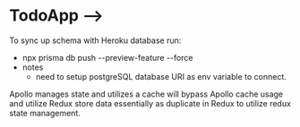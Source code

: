 # TodoApp -->

To sync up schema with Heroku database run: 

- npx prisma db push --preview-feature --force 
- notes
  - need to setup postgreSQL database URI as env variable to connect.

Apollo manages state and utilizes a cache
  will bypass Apollo cache usage and utilize Redux
  store data essentially as duplicate in Redux to utilize redux state management.
